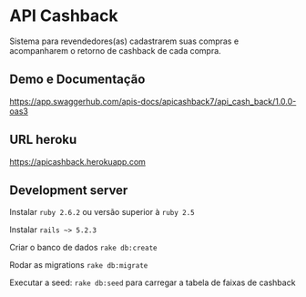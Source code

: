 # API Cashback

Sistema para revendedores(as) cadastrarem
suas compras e acompanharem o retorno de cashback de cada compra.

## Demo e Documentação

https://app.swaggerhub.com/apis-docs/apicashback7/api_cash_back/1.0.0-oas3

## URL heroku

https://apicashback.herokuapp.com

## Development server

Instalar `ruby 2.6.2` ou versão superior à `ruby 2.5`

Instalar `rails ~> 5.2.3` 

Criar o banco de dados `rake db:create` 

Rodar as migrations `rake db:migrate` 

Executar a seed: `rake db:seed`  para carregar a tabela de faixas de cashback
